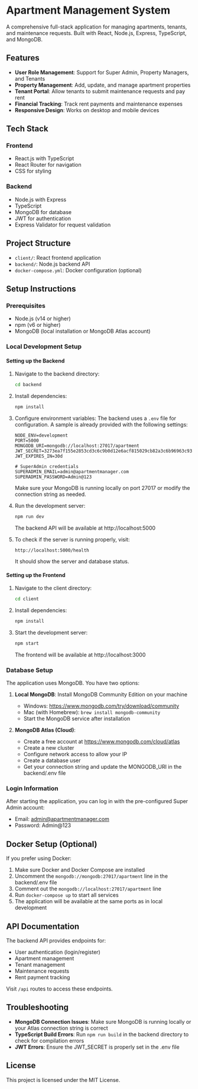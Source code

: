 # Apartment Management System

A comprehensive full-stack application for managing apartments, tenants, and maintenance requests. Built with React, Node.js, Express, TypeScript, and MongoDB.

## Features

- **User Role Management**: Support for Super Admin, Property Managers, and Tenants
- **Property Management**: Add, update, and manage apartment properties
- **Tenant Portal**: Allow tenants to submit maintenance requests and pay rent
- **Financial Tracking**: Track rent payments and maintenance expenses
- **Responsive Design**: Works on desktop and mobile devices

## Tech Stack

### Frontend
- React.js with TypeScript
- React Router for navigation
- CSS for styling

### Backend
- Node.js with Express
- TypeScript
- MongoDB for database
- JWT for authentication
- Express Validator for request validation

## Project Structure

- `client/`: React frontend application
- `backend/`: Node.js backend API
- `docker-compose.yml`: Docker configuration (optional)

## Setup Instructions

### Prerequisites

- Node.js (v14 or higher)
- npm (v6 or higher)
- MongoDB (local installation or MongoDB Atlas account)

### Local Development Setup

#### Setting up the Backend

1. Navigate to the backend directory:
   ```bash
   cd backend
   ```

2. Install dependencies:
   ```bash
   npm install
   ```

3. Configure environment variables:
   The backend uses a `.env` file for configuration. A sample is already provided with the following settings:
   ```
   NODE_ENV=development
   PORT=5000
   MONGODB_URI=mongodb://localhost:27017/apartment
   JWT_SECRET=3273ea7f155e2853cd3c6c9b0d12e6acf815029cb82a3c6b96963c93d5d86a42
   JWT_EXPIRES_IN=30d
   
   # SuperAdmin credentials
   SUPERADMIN_EMAIL=admin@apartmentmanager.com
   SUPERADMIN_PASSWORD=Admin@123
   ```
   
   Make sure your MongoDB is running locally on port 27017 or modify the connection string as needed.

4. Run the development server:
   ```bash
   npm run dev
   ```
   
   The backend API will be available at http://localhost:5000
   
5. To check if the server is running properly, visit:
   ```
   http://localhost:5000/health
   ```
   It should show the server and database status.

#### Setting up the Frontend

1. Navigate to the client directory:
   ```bash
   cd client
   ```

2. Install dependencies:
   ```bash
   npm install
   ```

3. Start the development server:
   ```bash
   npm start
   ```
   
   The frontend will be available at http://localhost:3000

### Database Setup

The application uses MongoDB. You have two options:

1. **Local MongoDB**: Install MongoDB Community Edition on your machine
   - Windows: https://www.mongodb.com/try/download/community
   - Mac (with Homebrew): `brew install mongodb-community`
   - Start the MongoDB service after installation

2. **MongoDB Atlas (Cloud)**:
   - Create a free account at https://www.mongodb.com/cloud/atlas
   - Create a new cluster
   - Configure network access to allow your IP
   - Create a database user
   - Get your connection string and update the MONGODB_URI in the backend/.env file

### Login Information

After starting the application, you can log in with the pre-configured Super Admin account:
- Email: admin@apartmentmanager.com
- Password: Admin@123

## Docker Setup (Optional)

If you prefer using Docker:

1. Make sure Docker and Docker Compose are installed
2. Uncomment the `mongodb://mongodb:27017/apartment` line in the backend/.env file
3. Comment out the `mongodb://localhost:27017/apartment` line
4. Run `docker-compose up` to start all services
5. The application will be available at the same ports as in local development

## API Documentation

The backend API provides endpoints for:
- User authentication (login/register)
- Apartment management
- Tenant management
- Maintenance requests
- Rent payment tracking

Visit `/api` routes to access these endpoints.

## Troubleshooting

- **MongoDB Connection Issues**: Make sure MongoDB is running locally or your Atlas connection string is correct
- **TypeScript Build Errors**: Run `npm run build` in the backend directory to check for compilation errors
- **JWT Errors**: Ensure the JWT_SECRET is properly set in the .env file

## License

This project is licensed under the MIT License. 